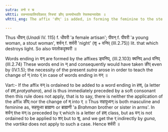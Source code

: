 ```yaml
---
sutra: वनो र च
vRtti: वन्नन्तात्प्रातिपदिकात् स्त्रियां ङीप् प्रत्ययोभवति रेफश्चान्तादेशः ॥
vRtti_eng: The affix 'ङीप्' is added, in forming the feminine to the stems that end in the syllable वन्, and र् is the substitute of the final of such syllable.

---
```

Thus धीवन् (_Unadi_ IV. 115) f. धीवरी 'a female artisan'; पीवन् f. पीवरी 'a young woman, a stout woman', शर्वन् f. शर्वरी 'night' (शृ + वनिप् (III.2.75)) lit. that which destroys light. So also परलोकदृश्वरी ॥

Words ending in वन् are formed by the affixes ङ्वनिप्, (III.2.103) क्वनिप् and वनिप् (III.2.74) These words end in न् and consequently would have taken ङीप् even by (IV.1.5); the necessity of the present _sutra_ arose in order to teach the change of न् into र् in case of words ending in वन् ॥

Vart:- If the affix वन् is ordained to be added to a word ending in हश्, (a letter of हश् _pratyahara_), and is thus immediately preceded by a soft consonant then this rule does not apply, that is to say, there is neither the application of the affix ङीप् nor the change of म् into र् ॥ Thus सहयुध्वन् is both masculine and feminine as, सहयुध्वा ब्राह्मणः or ब्राह्मणी 'a _Brahman_ brother or sister in arms'. In शर्वन् the वन् is preceded by र् which is a letter of हश् class, but as वन् is not ordained to be applied to शर् but to शृ, and we get the र् indirectly by _guna_, the _vartika_ does not apply to such a case. Hence शर्वरी ॥